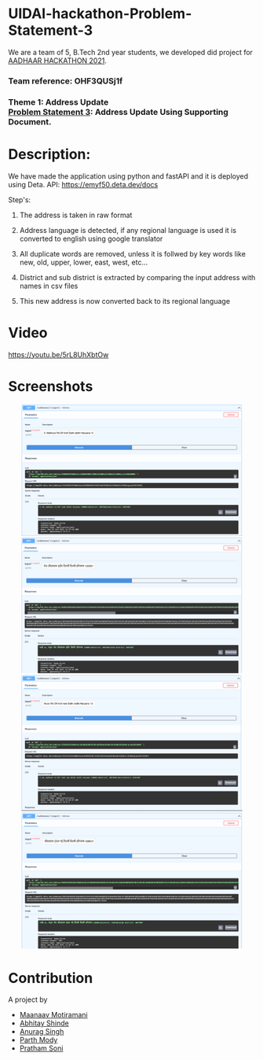 # UIDAI-hackathon-Problem-Statement-3

We are a team of 5, B.Tech 2nd year students, we developed did project for [AADHAAR HACKATHON 2021](https://hackathon.uidai.gov.in/).
### Team reference: OHF3QUSj1f
### Theme 1: Address Update <br> [Problem Statement 3](https://hackathon.uidai.gov.in/problem-statement): Address Update Using Supporting Document. 

# Description:
We have made the application using python and fastAPI and it is deployed using Deta.
API: https://emyf50.deta.dev/docs

Step's:

1. The address is taken in raw format

2. Address language is detected, if any regional language is used it is converted to english using google translator

3. All duplicate words are removed, unless it is follwed by key words like new, old, upper, lower, east, west, etc...

4. District and sub district is extracted by comparing the input address with names in csv files

5. This new address is now converted back to its regional language

# Video
https://youtu.be/5rL8UhXbtOw

# Screenshots
<p align = "center">
  <img src="https://github.com/Maanaav/UIDAI-hackathon-Problem-Statement-3/blob/main/assets/screen1.PNG" width="450" />
  <img src="https://github.com/Maanaav/UIDAI-hackathon-Problem-Statement-3/blob/main/assets/screen2.PNG" width="450" />
  <img src="https://github.com/Maanaav/UIDAI-hackathon-Problem-Statement-3/blob/main/assets/screen3.PNG" width="450" />
  <img src="https://github.com/Maanaav/UIDAI-hackathon-Problem-Statement-3/blob/main/assets/screen4.PNG" width="450" />
</p>

# Contribution
A project by <br>
- [Maanaav Motiramani](https://github.com/Maanaav) <br>
- [Abhitay Shinde](https://github.com/Abhitay)
- [Anurag Singh](https://github.com/Anurag1902)
- [Parth Mody](https://github.com/ParthMody)
- [Pratham Soni](https://github.com/PrathamSoni4473)
